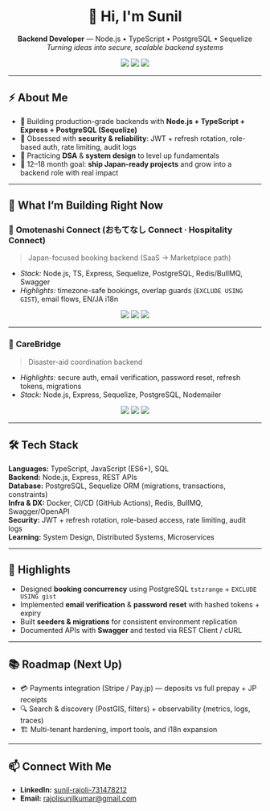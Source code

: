 <!-- Profile Header -->
<h1 align="center">👋 Hi, I'm Sunil</h1>
<p align="center">
  <b>Backend Developer</b> — Node.js • TypeScript • PostgreSQL • Sequelize<br/>
  <i>Turning ideas into secure, scalable backend systems</i>
</p>

<p align="center">
  <a href="https://github.com/polimera0000-glitch"><img src="https://img.shields.io/badge/Code-Node.js%20%2B%20TS-3178C6?logo=node.js" /></a>
  <a href="https://www.linkedin.com/in/sunil-rajoli-731478212/"><img src="https://img.shields.io/badge/LinkedIn-Connect-0A66C2?logo=linkedin" /></a>
  <a href="mailto:rajolisunilkumar@gmail.com"><img src="https://img.shields.io/badge/Email-rajolisunilkumar%40gmail.com-D14836?logo=gmail" /></a>
</p>

---

## ⚡ About Me
- 🌱 Building production-grade backends with **Node.js + TypeScript + Express + PostgreSQL (Sequelize)**
- 🔐 Obsessed with **security & reliability**: JWT + refresh rotation, role-based auth, rate limiting, audit logs
- 🧠 Practicing **DSA** & **system design** to level up fundamentals
- 🎯 12–18 month goal: **ship Japan-ready projects** and grow into a backend role with real impact

---

## 🚀 What I’m Building Right Now

### 🏯 **Omotenashi Connect (おもてなし Connect · Hospitality Connect)**
> Japan-focused booking backend (SaaS → Marketplace path)

- _Stack:_ Node.js, TS, Express, Sequelize, PostgreSQL, Redis/BullMQ, Swagger  
- _Highlights:_ timezone-safe bookings, overlap guards (`EXCLUDE USING GIST`), email flows, EN/JA i18n  

<p align="center">
  <a href="https://github.com/polimera0000-glitch/omotenashi-connect"><img src="https://img.shields.io/badge/Repo-View%20on%20GitHub-181717?logo=github" /></a>
  <a href="#"><img src="https://img.shields.io/badge/Docs-OpenAPI%20%2F%20Swagger-85EA2D?logo=swagger" /></a>
  <a href="#"><img src="https://img.shields.io/badge/Status-In%20Development-blue" /></a>
</p>

---

### 🧩 **CareBridge**
> Disaster-aid coordination backend

- _Highlights:_ secure auth, email verification, password reset, refresh tokens, migrations  
- _Stack:_ Node.js, Express, Sequelize, PostgreSQL, Nodemailer  

<p align="center">
  <a href="https://github.com/polimera0000-glitch/carebridge-backend"><img src="https://img.shields.io/badge/Repo-View%20on%20GitHub-181717?logo=github" /></a>
  <a href="#"><img src="https://img.shields.io/badge/Docs-Readme%20Overview-4B32C3?logo=readme" /></a>
  <a href="#"><img src="https://img.shields.io/badge/Status-Stable%20Core-success" /></a>
</p>

---

## 🛠️ Tech Stack
**Languages:** TypeScript, JavaScript (ES6+), SQL  
**Backend:** Node.js, Express, REST APIs  
**Database:** PostgreSQL, Sequelize ORM (migrations, transactions, constraints)  
**Infra & DX:** Docker, CI/CD (GitHub Actions), Redis, BullMQ, Swagger/OpenAPI  
**Security:** JWT + refresh rotation, role-based access, rate limiting, audit logs  
**Learning:** System Design, Distributed Systems, Microservices  

---

## 🧩 Highlights
- Designed **booking concurrency** using PostgreSQL `tstzrange` + `EXCLUDE USING gist`
- Implemented **email verification** & **password reset** with hashed tokens + expiry
- Built **seeders & migrations** for consistent environment replication
- Documented APIs with **Swagger** and tested via REST Client / cURL

---

## 📚 Roadmap (Next Up)
- 💳 Payments integration (Stripe / Pay.jp) — deposits vs full prepay + JP receipts  
- 🔍 Search & discovery (PostGIS, filters) + observability (metrics, logs, traces)  
- 🏗️ Multi-tenant hardening, import tools, and i18n expansion  

---

## 📫 Connect With Me
- **LinkedIn:** <a href="https://www.linkedin.com/in/sunil-rajoli-731478212/">sunil-rajoli-731478212</a>  
- **Email:** <a href="mailto:rajolisunilkumar@gmail.com">rajolisunilkumar@gmail.com</a>  

<!-- Optional footer badges
<p align="center">
  <img src="https://komarev.com/ghpvc/?username=polimera0000-glitch&style=flat-square" />
</p>
-->
